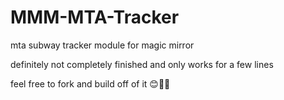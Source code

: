 # MMM-MTA-Tracker
mta subway tracker module for magic mirror

definitely not completely finished and only works for a few lines

feel free to fork and build off of it 😊💃🏾
